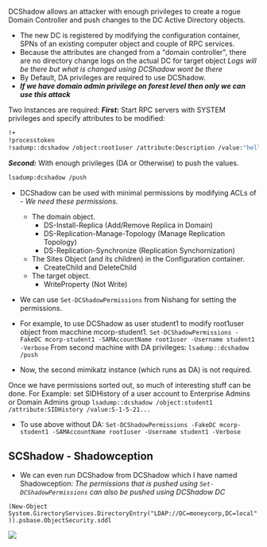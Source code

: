 DCShadow allows an attacker with enough privileges to create a rogue Domain Controller and push changes to the DC Active Directory objects.
- The new DC is registered by modifying the configuration container, SPNs of an existing computer object and couple of RPC services.
- Because the attributes are changed from a "domain controller", there are no directory change logs on the actual DC for target object
*Logs will be there but what is changed using DCShadow wont be there*
- By Default, DA privileges are required to use DCShadow.
- ***If we have domain admin privilege on forest level then only we can use this attack***

Two Instances are required:
***First:***
Start RPC servers with SYSTEM privileges and specify attributes to be modified:
```bash
!+
!processtoken
!sadump::dcshadow /object:root1user /attribute:Description /value:"hello from DCShadow"
```
***Second:***
With enough privileges (DA or Otherwise) to push the values.
```bash
lsadump:dcshadow /push
```

- DCShadow can be used with minimal permissions by modifying ACLs of - 
*We need these permissions.*
	- The domain object.
		- DS-Install-Replica (Add/Remove Replica in Domain)
		- DS-Replication-Manage-Topology (Manage Replication Topology)
		- DS-Replication-Synchronize (Replication Synchornization)
	- The Sites Object (and its children) in the Configuration container.
		- CreateChild and DeleteChild
	- The target object.
		- WriteProperty (Not Write)
- We can use `Set-DCShadowPermissions` from Nishang for setting the permissions.
- For example, to use DCShadow as user student1 to modify root1user object from macchine mcorp-student1.
	`Set-DCShadowPermissions -FakeDC mcorp-student1 -SAMAccountName root1user -Username student1 -Verbose`
	From second machine with DA privileges:
	`lsadump::dcshadow /push`

- Now, the second mimikatz instance (which runs as DA) is not required.


Once we have permissions sorted out, so much of interesting stuff can be done.
For Example: set SIDHistory of a user account to Enterprise Admins or Domain Admins group
`lsadump::dcshadow /object:student1 /attribute:SIDHistory /value:S-1-5-21... `

- To use above without DA:
	`Set-DCShadowPermissions -FakeDC mcorp-student1 -SAMAccountName root1user -Username student1 -Verbose`


## SCShadow - Shadowception
- We can even run DCShadow from DCShadow which I have named Shadowception:
*The permissions that is pushed using `Set-DCShadowPermissions` can also be pushed using DCShadow DC*

`(New-Object System.GirectoryServices.DirectoryEntry("LDAP://DC=moneycorp,DC=local")).psbase.ObjectSecurity.sddl`

![](https://i.imgur.com/hnwcKNm.png)
